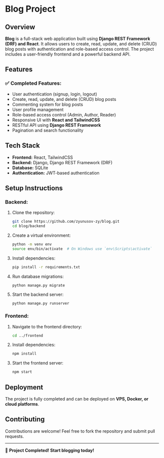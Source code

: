 # Blog Project

## Overview
**Blog** is a full-stack web application built using **Django REST Framework (DRF) and React**. It allows users to create, read, update, and delete (CRUD) blog posts with authentication and role-based access control. The project includes a user-friendly frontend and a powerful backend API.

## Features
### ✅ Completed Features:
- User authentication (signup, login, logout)
- Create, read, update, and delete (CRUD) blog posts
- Commenting system for blog posts
- User profile management
- Role-based access control (Admin, Author, Reader)
- Responsive UI with **React and TailwindCSS**
- RESTful API using **Django REST Framework**
- Pagination and search functionality

## Tech Stack
- **Frontend:** React, TailwindCSS
- **Backend:** Django, Django REST Framework (DRF)
- **Database:** SQLite
- **Authentication:** JWT-based authentication

## Setup Instructions
### Backend:
1. Clone the repository:
   ```sh
   git clone https://github.com/zyunusov-zy/blog.git
   cd blog/backend
   ```
2. Create a virtual environment:
   ```sh
   python -m venv env
   source env/bin/activate  # On Windows use `env\Scripts\activate`
   ```
3. Install dependencies:
   ```sh
   pip install -r requirements.txt
   ```
4. Run database migrations:
   ```sh
   python manage.py migrate
   ```
5. Start the backend server:
   ```sh
   python manage.py runserver
   ```

### Frontend:
1. Navigate to the frontend directory:
   ```sh
   cd ../frontend
   ```
2. Install dependencies:
   ```sh
   npm install
   ```
3. Start the frontend server:
   ```sh
   npm start
   ```

## Deployment
The project is fully completed and can be deployed on **VPS, Docker, or cloud platforms**.

## Contributing
Contributions are welcome! Feel free to fork the repository and submit pull requests.


---
📝 **Project Completed! Start blogging today!**

